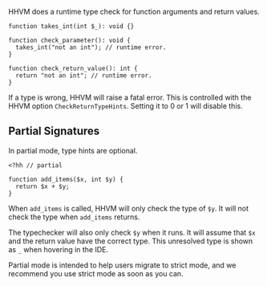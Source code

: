 HHVM does a runtime type check for function arguments and return
values.

``` Hack
function takes_int(int $_): void {}

function check_parameter(): void {
  takes_int("not an int"); // runtime error.
}

function check_return_value(): int {
  return "not an int"; // runtime error.
}
```

If a type is wrong, HHVM will raise a fatal error. This is controlled
with the HHVM option `CheckReturnTypeHints`. Setting it to 0 or 1 will
disable this.

## Partial Signatures

In partial mode, type hints are optional.

```add_items_partial.php no-auto-output
<?hh // partial

function add_items($x, int $y) {
  return $x + $y;
}
```

When `add_items` is called, HHVM will only check the type of `$y`. It
will not check the type when `add_items` returns.

The typechecker will also only check `$y` when it runs. It will assume
that `$x` and the return value have the correct type. This unresolved
type is shown as `_` when hovering in the IDE.

Partial mode is intended to help users migrate to strict mode, and we
recommend you use strict mode as soon as you can.

